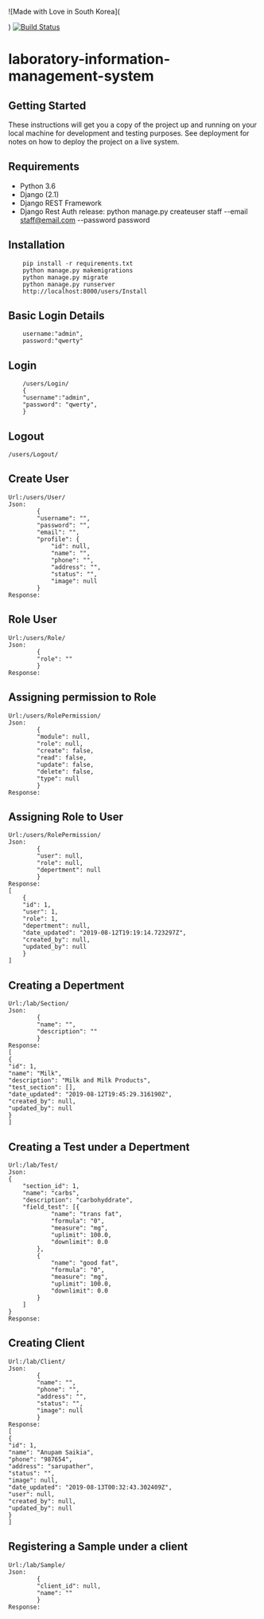 ![Made with Love in South Korea](

) [![Build Status](https://travis-ci.org/joemccann/dillinger.svg?branch=master)](https://travis-ci.org/joemccann/dillinger)

# laboratory-information-management-system

## Getting Started

These instructions will get you a copy of the project up and running on your local machine for development and testing purposes. See deployment for notes on how to deploy the project on a live system.

## Requirements
- Python 3.6
- Django (2.1)
- Django REST Framework
- Django Rest Auth
release: python manage.py createuser staff --email staff@email.com --password password

## Installation
```
	pip install -r requirements.txt
	python manage.py makemigrations
	python manage.py migrate
	python manage.py runserver
	http://localhost:8000/users/Install

```
## Basic Login Details
```
	username:"admin",
	password:"qwerty"

```

## Login
```
	/users/Login/
	{
	"username":"admin",
	"password": "qwerty",
	}
```
## Logout
```
/users/Logout/
```
## Create User
```
Url:/users/User/
Json:
		{
		"username": "",
		"password": "",
		"email": "",
		"profile": {
			"id": null,
			"name": "",
			"phone": "",
			"address": "",
			"status": "",
			"image": null
		}
Response:
```
## Role User
```
Url:/users/Role/
Json:
		{
    	"role": ""
		}
Response:
```
## Assigning permission to Role
```
Url:/users/RolePermission/
Json:
		{
		"module": null,
		"role": null,
		"create": false,
		"read": false,
		"update": false,
		"delete": false,
		"type": null
		}
Response:
```
## Assigning Role to User
```
Url:/users/RolePermission/
Json:
		{
		"user": null,
		"role": null,
		"depertment": null
		}
Response:
[
    {
    "id": 1,
    "user": 1,
    "role": 1,
    "depertment": null,
    "date_updated": "2019-08-12T19:19:14.723297Z",
    "created_by": null,
    "updated_by": null
    }
]
```
## Creating a Depertment
```
Url:/lab/Section/
Json:
		{
		"name": "",
		"description": ""
		}
Response:
[
{
"id": 1,
"name": "Milk",
"description": "Milk and Milk Products",
"test_section": [],
"date_updated": "2019-08-12T19:45:29.316190Z",
"created_by": null,
"updated_by": null
}
]
```
## Creating a Test under a Depertment
```
Url:/lab/Test/
Json:
{
	"section_id": 1,
	"name": "carbs",
	"description": "carbohyddrate",
	"field_test": [{
			"name": "trans fat",
			"formula": "0",
			"measure": "mg",
			"uplimit": 100.0,
			"downlimit": 0.0
		},
		{
			"name": "good fat",
			"formula": "0",
			"measure": "mg",
			"uplimit": 100.0,
			"downlimit": 0.0
		}
	]
}
Response:
```
## Creating Client
```
Url:/lab/Client/
Json:
		{
		"name": "",
		"phone": "",
		"address": "",
		"status": "",
		"image": null
		}
Response:
[
{
"id": 1,
"name": "Anupam Saikia",
"phone": "987654",
"address": "sarupather",
"status": "",
"image": null,
"date_updated": "2019-08-13T00:32:43.302409Z",
"user": null,
"created_by": null,
"updated_by": null
}
]
```
## Registering a Sample under a client
```
Url:/lab/Sample/
Json:
		{
		"client_id": null,
		"name": ""
		}
Response:
```
